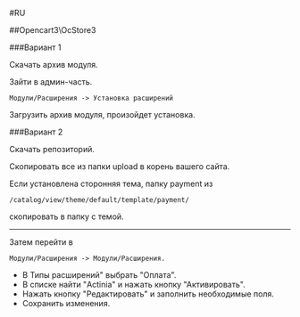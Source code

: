 #RU

##Opencart3\OcStore3

###Вариант 1

Скачать архив модуля.

Зайти в админ-часть. 
```
Модули/Расширения -> Установка расширений
```
Загрузить архив модуля, произойдет установка.

###Вариант 2

Cкачать репозиторий.

Скопировать все из папки upload в корень вашего сайта.

Если установлена сторонняя тема, папку payment из
```
/catalog/view/theme/default/template/payment/
```  
скопировать в папку с темой.
***
Затем перейти в
```
Модули/Расширения -> Модули/Расширения.
```
* В Типы расширений" выбрать "Оплата".  
* В списке найти "Actinia" и нажать кнопку "Активировать".  
* Нажать кнопку "Редактировать" и заполнить необходимые поля.  
* Сохранить изменения.